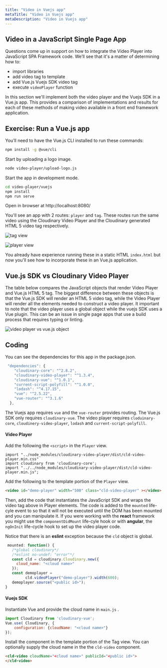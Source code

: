 ```yaml
---
title: "Video in Vuejs app"
metaTitle: "Video in Vuejs app"
metaDescription: "Video in Vuejs app"
---
```


## Video in a JavaScript Single Page App 
Questions come up in support on how to integrate the Video Player into JavaScript SPA Framework code. We’ll see that it's a matter of determining how to:

- import libraries
- add video tag to template
- add Vue.js Vuejs SDK video tag
- execute `videoPlayer` function


In this section we'll implement both the video player and the Vuejs SDK in a Vue.js app.  This provides a comparison of implementations and results for each of these methods of making video available in a front end framework application.

## Exercise: Run a Vue.js app

You’ll need to have the Vue.js CLI installed to run these commands: 

```bash
npm install -g @vue/cli
```

Start by uploading a logo image.  

```bash
node video-player/upload-logo.js
```

Start the app in development mode.

```bash 
cd video-player/vuejs
npm install
npm run serve
``` 

Open in browser at http://localhost:8080/ 

You'll see an app with 2 routes: `player` and `tag`.  These routes run the same video using the Cloudinary Video Player and the Cloudinary generated HTML 5 video tag respectively.  

![tag view](https://res.cloudinary.com/cloudinary-training/image/upload/w_400/book/vuejs-tag-view.png)

![player view](https://res.cloudinary.com/cloudinary-training/image/upload/w_400/book/vuejs-player-view.png)

You already have experience running these in a static HTML `index.html` but now you'll see how to incorporate these in an Vue.js application.  

## Vue.js SDK vs Cloudinary Video Player

The table below compares the JavaScript objects that render Video Player and Vue.js HTML 5 tag. The biggest difference between these objects is that the Vue.js SDK will render an HTML 5 video tag, while the Video Player will render all the elements needed to construct a video player. It important to note that the video player uses a global object while the vuejs SDK uses a Vue plugin.  This can be an issue in single page apps that use a build process that requires typing or linting.

![video player vs vue.js object](https://res.cloudinary.com/cloudinary-training/image/upload/v1588367364/book/video-player-vs-vuejs-objects.png)

## Coding 


You can see the dependencies for this app in the package.json.  

```javascript
 "dependencies": {
    "cloudinary-core": "^2.8.2",
    "cloudinary-video-player": "^1.3.4",
    "cloudinary-vue": "^1.0.1",
    "current-script-polyfill": "^1.0.0",
    "lodash": "^4.17.15",
    "vue": "^2.5.22",
    "vue-router": "^3.1.6"
  },
  ```
 The Vuejs app requires `vue` and the `vue-router` provides routing.  The Vue.js SDK only requires `cloudinary-vue`.  The video player requires `cloduinary-core`, `cloudinery-video-player`, `lodash` and `current-script-polyfill`. 

#### Video Player

Add the following the `<script>` in the `Player` view.

```javacript
import "../node_modules/cloudinary-video-player/dist/cld-video-player.min.css"
import cloudinary from 'cloudinary-core';
import "../../node_modules/cloudinary-video-player/dist/cld-video-player.min.js";
```

Add the following to the template portion of the `Player` view.

```html
<video id="demo-player" width="500" class="cld-video-player" ></video>
```

Then, add the code that instantiates the JavaScript SDK and wraps the video tag above in Player elements.  The code is added to the `mounted` life-cyle event to so that it will not be executed until the DOM has been mounted and you can manipulate it.  If you were working with the **react** framework you might use the `componentDidMount` life-cyle hook or with  **angular**, the `ngOnInit` life-cycle hook to set up the video player code.

Notice that there is an **eslint** exception because the `cld` object is global.

```javascript
 mounted: function() {
   /*global cloudinary*/
   /*eslint no-undef: "error"*/
   const cld = cloudinary.Cloudinary.new({
     cloud_name: "<cloud name>"
   });
   const demoplayer = 
         cld.videoPlayer("demo-player").width(600);
   demoplayer.source("<public id>");
}

```

#### Vuejs SDK

Instantiate Vue and provide the cloud name in `main.js` .

```javascript
import Cloudinary from 'cloudinary-vue';
Vue.use( Cloudinary, { 
    configuration: {cloudName: "<cloud name>"}
});
```

Install the component in the template portion of the Tag view.  You can optionally supply the cloud name in the the `cld-video` component.

```html
<cld-video cloudName="<cloud name>" publicId="<public id>"> 
</cld-video>
```